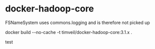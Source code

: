 # docker-hadoop-core

FSNameSystem uses commons.logging and is therefore not picked up

docker build --no-cache -t timveil/docker-hadoop-core:3.1.x .

test